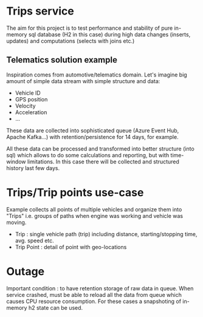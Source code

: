 # Trips service

The aim for this project is to test performance and stability of pure 
in-memory sql database (H2 in this case) during high data changes (inserts, updates) and computations (selects with joins etc.)

## Telematics solution example

Inspiration comes from automotive/telematics domain. Let's imagine big amount of simple data stream 
with simple structure and data:

* Vehicle ID
* GPS position 
* Velocity
* Acceleration
* ...   

These data are collected into sophisticated queue (Azure Event Hub, Apache Kafka...) with 
retention/persistence for 14 days, for example.

All these data can be processed and transformed into better structure (into sql) which allows to do some 
calculations and reporting, but with time-window limitations. 
In this case there will be collected and structured history last few days.

# Trips/Trip points use-case

Example collects all points of multiple vehicles and organize them into "Trips" i.e. 
groups of paths when engine was working and vehicle was moving. 

* Trip : single vehicle path (trip) including distance, starting/stopping time, avg. speed etc.  
* Trip Point : detail of point with geo-locations

# Outage

Important condition : to have retention storage of raw data in queue. When service crashed, must be able to 
reload all the data from queue which causes CPU resource consumption. For these cases a snapshoting 
of in-memory h2 state can be used.



